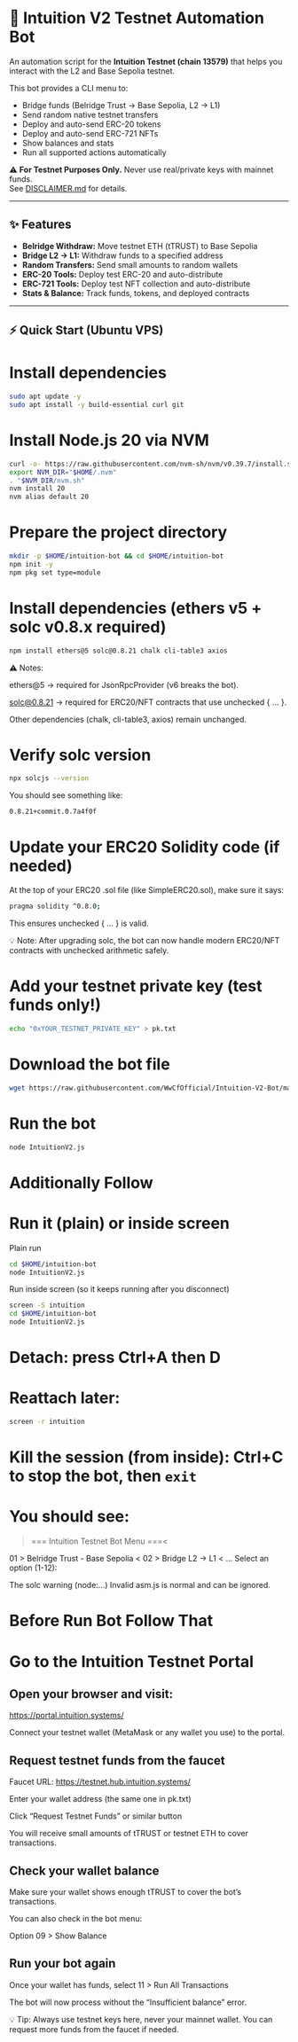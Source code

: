 # 🤖 Intuition V2 Testnet Automation Bot

An automation script for the **Intuition Testnet (chain 13579)** that helps you interact with the L2 and Base Sepolia testnet.

This bot provides a CLI menu to:
- Bridge funds (Belridge Trust → Base Sepolia, L2 → L1)
- Send random native testnet transfers
- Deploy and auto-send ERC-20 tokens
- Deploy and auto-send ERC-721 NFTs
- Show balances and stats
- Run all supported actions automatically

⚠️ **For Testnet Purposes Only.** Never use real/private keys with mainnet funds.  
See [DISCLAIMER.md](./DISCLAIMER.md) for details.

---

## ✨ Features
- **Belridge Withdraw:** Move testnet ETH (tTRUST) to Base Sepolia  
- **Bridge L2 → L1:** Withdraw funds to a specified address  
- **Random Transfers:** Send small amounts to random wallets  
- **ERC-20 Tools:** Deploy test ERC-20 and auto-distribute  
- **ERC-721 Tools:** Deploy test NFT collection and auto-distribute  
- **Stats & Balance:** Track funds, tokens, and deployed contracts  

---

## ⚡ Quick Start (Ubuntu VPS)

# Install dependencies
```bash
sudo apt update -y
sudo apt install -y build-essential curl git
```

# Install Node.js 20 via NVM
```bash
curl -o- https://raw.githubusercontent.com/nvm-sh/nvm/v0.39.7/install.sh | bash
export NVM_DIR="$HOME/.nvm"
. "$NVM_DIR/nvm.sh"
nvm install 20
nvm alias default 20
```

# Prepare the project directory
```bash
mkdir -p $HOME/intuition-bot && cd $HOME/intuition-bot
npm init -y
npm pkg set type=module
```

# Install dependencies (ethers v5 + solc v0.8.x required)
```bash
npm install ethers@5 solc@0.8.21 chalk cli-table3 axios
```

⚠️ Notes:

ethers@5 → required for JsonRpcProvider (v6 breaks the bot).

solc@0.8.21 → required for ERC20/NFT contracts that use unchecked { … }.

Other dependencies (chalk, cli-table3, axios) remain unchanged.

# Verify solc version
```bash
npx solcjs --version
```
You should see something like:
```
0.8.21+commit.0.7a4f0f
```

# Update your ERC20 Solidity code (if needed)

At the top of your ERC20 .sol file (like SimpleERC20.sol), make sure it says:
```bash
pragma solidity ^0.8.0;
```
This ensures unchecked { … } is valid.

💡 Note: After upgrading solc, the bot can now handle modern ERC20/NFT contracts with unchecked arithmetic safely.

# Add your testnet private key (test funds only!)
```bash
echo "0xYOUR_TESTNET_PRIVATE_KEY" > pk.txt
```

# Download the bot file
```bash
wget https://raw.githubusercontent.com/WwCfOfficial/Intuition-V2-Bot/main/IntuitionV2.js
```

# Run the bot
```bash
node IntuitionV2.js
```

# Additionally Follow 
# Run it (plain) or inside screen

Plain run
```bash
cd $HOME/intuition-bot
node IntuitionV2.js
```

Run inside screen (so it keeps running after you disconnect)
```bash
screen -S intuition
cd $HOME/intuition-bot
node IntuitionV2.js
```
# Detach: press Ctrl+A then D
# Reattach later:
```bash
screen -r intuition
```
# Kill the session (from inside): Ctrl+C to stop the bot, then `exit`

# You should see:

>=== Intuition Testnet Bot Menu ===<
  
  01 > Belridge Trust - Base Sepolia  <
  02 > Bridge L2 -> L1                <
  ...
Select an option (1-12):

The solc warning (node:…) Invalid asm.js is normal and can be ignored.

# Before Run Bot Follow That 
# Go to the Intuition Testnet Portal

## Open your browser and visit:
https://portal.intuition.systems/

Connect your testnet wallet (MetaMask or any wallet you use) to the portal.

## Request testnet funds from the faucet

Faucet URL: https://testnet.hub.intuition.systems/

Enter your wallet address (the same one in pk.txt)

Click “Request Testnet Funds” or similar button

You will receive small amounts of tTRUST or testnet ETH to cover transactions.

## Check your wallet balance

Make sure your wallet shows enough tTRUST to cover the bot’s transactions.

You can also check in the bot menu:

Option 09 > Show Balance

## Run your bot again

Once your wallet has funds, select 11 > Run All Transactions

The bot will now process without the “Insufficient balance” error.

💡 Tip: Always use testnet keys here, never your mainnet wallet. You can request more funds from the faucet if needed.